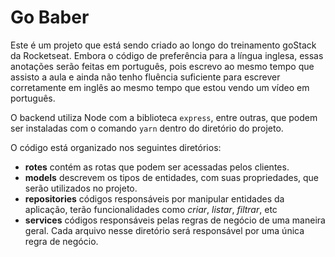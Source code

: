 # Go Baber

Este é um projeto que está sendo criado ao longo do treinamento goStack da Rocketseat. Embora o código de preferência para a língua inglesa, essas anotações serão feitas em português, pois escrevo ao mesmo tempo que assisto a aula e ainda não tenho fluência suficiente para escrever corretamente em inglês ao mesmo tempo que estou vendo um vídeo em português.

O backend utiliza Node com a biblioteca `express`, entre outras, que podem ser instaladas com o comando `yarn` dentro do diretório do projeto.

O código está organizado nos seguintes diretórios:
- **rotes** contém as rotas que podem ser acessadas pelos clientes.
- **models** descrevem os tipos de entidades, com suas propriedades, que serão utilizados no projeto.
- **repositories** códigos responsáveis por manipular entidades da aplicação, terão funcionalidades como _criar_, _listar_, _filtrar_, etc
- **services** códigos responsáveis pelas regras de negócio de uma maneira geral. Cada arquivo nesse diretório será responsável por uma única regra de negócio.
